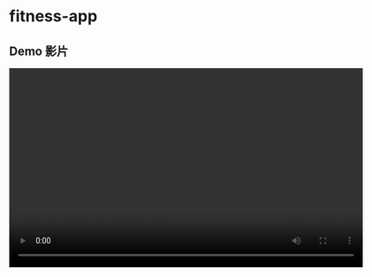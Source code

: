 # fitness-app

## Demo 影片

<video controls width="640" height="360" src=".github/demo.mp4">
  您的瀏覽器不支援影片播放。
</video>